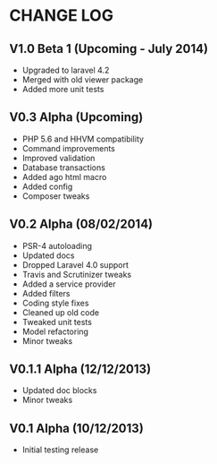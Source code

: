 CHANGE LOG
==========


## V1.0 Beta 1 (Upcoming - July 2014)

* Upgraded to laravel 4.2
* Merged with old viewer package
* Added more unit tests


## V0.3 Alpha (Upcoming)

* PHP 5.6 and HHVM compatibility
* Command improvements
* Improved validation
* Database transactions
* Added ago html macro
* Added config
* Composer tweaks


## V0.2 Alpha (08/02/2014)

* PSR-4 autoloading
* Updated docs
* Dropped Laravel 4.0 support
* Travis and Scrutinizer tweaks
* Added a service provider
* Added filters
* Coding style fixes
* Cleaned up old code
* Tweaked unit tests
* Model refactoring
* Minor tweaks


## V0.1.1 Alpha (12/12/2013)

* Updated doc blocks
* Minor tweaks


## V0.1 Alpha (10/12/2013)

* Initial testing release
